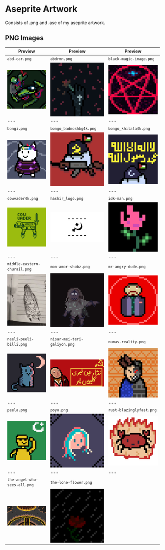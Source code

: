 # Aseprite Artwork
Consists of .png and .ase of my aseprite artwork.

## PNG Images
| Preview | Preview | Preview |
| --- | --- | --- |
| `abd-car.png` | `abdrmn.png` | `black-magic-image.png` |
| ![abd-car.png](./png/abd-car.png) | ![abdrmn.png](./png/abdrmn.png) | ![black-magic-image.png](./png/black-magic-image.png) |
| --- | --- | --- |
| `bongi.png` | `bongo_badmoshbg4k.png` | `bongo_khilafa4k.png` |
| ![bongi.png](./png/bongi.png) | ![bongo_badmoshbg4k.png](./png/bongo_badmoshbg4k.png) | ![bongo_khilafa4k.png](./png/bongo_khilafa4k.png) |
| --- | --- | --- |
| `cowvader4k.png` | `hashir_logo.png` | `idk-man.png` |
| ![cowvader4k.png](./png/cowvader4k.png) | ![hashir_logo.png](./png/hashir_logo.png) | ![idk-man.png](./png/idk-man.png) |
| --- | --- | --- |
| `middle-eastern-churail.png` | `mon-amor-shobz.png` | `mr-angry-dude.png` |
| ![middle-eastern-churail.png](./png/middle-eastern-churail.png) | ![mon-amor-shobz.png](./png/mon-amor-shobz.png) | ![mr-angry-dude.png](./png/mr-angry-dude.png) |
| --- | --- | --- |
| `neeli-peeli-billi.png` | `nisar-mei-teri-galiyon.png` | `numas-reality.png` |
| ![neeli-peeli-billi.png](./png/neeli-peeli-billi.png) | ![nisar-mei-teri-galiyon.png](./png/nisar-mei-teri-galiyon.png) | ![numas-reality.png](./png/numas-reality.png) |
| --- | --- | --- |
| `peela.png` | `poyo.png` | `rust-blazinglyfast.png` |
| ![peela.png](./png/peela.png) | ![poyo.png](./png/poyo.png) | ![rust-blazinglyfast.png](./png/rust-blazinglyfast.png) |
| --- | --- | --- |
| `the-angel-who-sees-all.png` | `the-lone-flower.png` |   |
| ![the-angel-who-sees-all.png](./png/the-angel-who-sees-all.png) | ![the-lone-flower.png](./png/the-lone-flower.png) |   |
